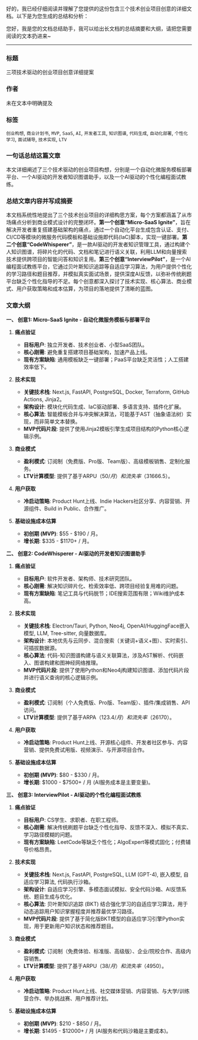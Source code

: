 好的，我已经仔细阅读并理解了您提供的这份包含三个技术创业项目创意的详细文档。以下是为您生成的总结和分析：

您好，我是您的文档总结助手，我可以给出长文档的总结摘要和大纲，请把您需要阅读的文本扔进来~
***
### **标题**
三项技术驱动的创业项目创意详细提案

### **作者**
未在文本中明确提及

### **标签**
`创业构想`, `商业计划书`, `MVP`, `SaaS`, `AI`, `开发者工具`, `知识图谱`, `代码生成`, `自动化部署`, `个性化学习`, `面试辅导`, `技术实现`, `LTV`

### **一句话总结这篇文章**
本文详细阐述了三个技术驱动的创业项目构想，分别是一个自动化微服务模板部署平台、一个AI驱动的开发者知识图谱助手，以及一个AI驱动的个性化编程面试教练。

### **总结文章内容并写成摘要**
本文档系统性地提出了三个技术创业项目的详细构思方案，每个方案都涵盖了从市场痛点分析到商业模式设计的完整闭环。**第一个创意“Micro-SaaS Ignite”**，旨在解决开发者重复搭建基础架构的痛点，通过一个自动化平台生成包含认证、支付、CI/CD等模块的微服务代码模板和基础设施即代码(IaC)脚本，实现一键部署。**第二个创意“CodeWhisperer”**，是一款AI驱动的开发者知识管理工具，通过构建个人知识图谱，将碎片化的代码、文档和笔记进行语义关联，利用LLM和向量搜索技术提供跨项目的智能问答和知识复用。**第三个创意“InterviewPilot”**，是一个AI编程面试教练平台，它通过贝叶斯知识追踪等自适应学习算法，为用户提供个性化的学习路径和题目推荐，并模拟真实面试场景，提供深度AI反馈，以弥补传统刷题平台缺乏个性化指导的不足。每个创意都深入探讨了技术实现、核心算法、商业模式、用户获取策略和成本估算，为项目的落地提供了清晰的蓝图。

### **文章大纲**

**一、 创意1: Micro-SaaS Ignite - 自动化微服务模板与部署平台**

1.  **痛点验证**
    *   **目标用户**: 独立开发者、技术创业者、小型SaaS团队。
    *   **核心刚需**: 避免重复搭建项目基础架构，加速产品上线。
    *   **现有方案缺陷**: 通用模板缺乏一键部署；PaaS平台缺乏灵活性；人工搭建效率低下。

2.  **技术实现**
    *   **关键技术栈**: Next.js, FastAPI, PostgreSQL, Docker, Terraform, GitHub Actions, Jinja2。
    *   **架构设计**: 模块化代码生成、IaC驱动部署、多语言支持、插件化扩展。
    *   **核心算法**: 智能模板合并与冲突解决算法，可能基于AST（抽象语法树）实现，而非简单文本替换。
    *   **MVP代码片段**: 提供了使用Jinja2模板引擎生成项目结构的Python核心逻辑示例。

3.  **商业模式**
    *   **盈利模式**: 订阅制（免费版、Pro版、Team版）、高级模板销售、定制化服务。
    *   **LTV计算模型**: 提供了基于ARPU（$50/月）和流失率（3%）的LTV估算模型（$1666.5）。

4.  **用户获取**
    *   **冷启动策略**: Product Hunt上线、Indie Hackers社区分享、内容营销、开源组件、Build in Public、合作推广。

5.  **基础设施成本估算**
    *   **初创期 (MVP)**: $55 - $190 / 月。
    *   **增长期**: $335 - $1170+ / 月。

**二、 创意2: CodeWhisperer - AI驱动的开发者知识图谱助手**

1.  **痛点验证**
    *   **目标用户**: 软件开发者、架构师、技术研究团队。
    *   **核心刚需**: 解决知识碎片化、检索效率低、跨项目经验复用难的问题。
    *   **现有方案缺陷**: 笔记工具与代码脱节；IDE搜索范围有限；Wiki维护成本高。

2.  **技术实现**
    *   **关键技术栈**: Electron/Tauri, Python, Neo4j, OpenAI/HuggingFace嵌入模型, LLM, Tree-sitter, 向量数据库。
    *   **架构设计**: 本地优先与云同步、混合搜索（关键词+语义+图）、实时索引、可插拔数据源。
    *   **核心算法**: 代码-知识图谱构建与语义关联算法，涉及AST解析、代码嵌入、图谱构建和图神经网络推理。
    *   **MVP代码片段**: 提供了使用Python和Neo4j构建知识图谱、添加代码片段并进行语义查询的核心逻辑示例。

3.  **商业模式**
    *   **盈利模式**: 订阅制（个人免费版、Pro版、Team版）、插件/集成销售、API访问。
    *   **LTV计算模型**: 提供了基于ARPA（$123.4/月）和流失率（2%）的LTV估算模型（$6170）。

4.  **用户获取**
    *   **冷启动策略**: Product Hunt上线、开源核心组件、开发者社区参与、内容营销、提供免费试用版、视频演示、与开源项目合作。

5.  **基础设施成本估算**
    *   **初创期 (MVP)**: $80 - $330 / 月。
    *   **增长期**: $1000 - $7500+ / 月 (AI服务成本是主要变量)。

**三、 创意3: InterviewPilot - AI驱动的个性化编程面试教练**

1.  **痛点验证**
    *   **目标用户**: CS学生、求职者、在职工程师。
    *   **核心刚需**: 解决传统刷题平台缺乏个性化指导、反馈不深入、模拟不真实、学习路径模糊的问题。
    *   **现有方案缺陷**: LeetCode等缺乏个性化；AlgoExpert等模式固化；付费辅导价格昂贵。

2.  **技术实现**
    *   **关键技术栈**: Next.js, FastAPI, PostgreSQL, LLM (GPT-4), 嵌入模型, 自适应学习算法, 代码执行沙箱。
    *   **架构设计**: 自适应学习引擎、多模态面试模拟、安全代码沙箱、AI反馈系统、题目生成与优化。
    *   **核心算法**: 贝叶斯知识追踪 (BKT) 结合强化学习的自适应学习算法，用于动态追踪用户知识掌握程度并推荐最优学习路径。
    *   **MVP代码片段**: 提供了基于简化版BKT模型的自适应学习引擎Python实现，用于更新用户知识状态和推荐题目。

3.  **商业模式**
    *   **盈利模式**: 订阅制（免费体验、标准版、高级版）、企业/院校合作、高级内容销售。
    *   **LTV计算模型**: 提供了基于ARPU（$38/月）和流失率（4%）的LTV估算模型（$950）。

4.  **用户获取**
    *   **冷启动策略**: Product Hunt上线、社交媒体营销、内容营销、与大学/训练营合作、举办挑战赛、用户推荐计划。

5.  **基础设施成本估算**
    *   **初创期 (MVP)**: $210 - $850 / 月。
    *   **增长期**: $1495 - $12000+ / 月 (AI服务和代码沙箱是主要成本)。